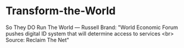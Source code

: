 # Transform-the-World
So They DO Run The World — Russell Brand: "World Economic Forum pushes digital ID system that will determine access to services &lt;br> Source: Reclaim The Net"
